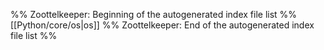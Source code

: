 %% Zoottelkeeper: Beginning of the autogenerated index file list  %%
 [[Python/core/os|os]]
%% Zoottelkeeper: End of the autogenerated index file list  %%
